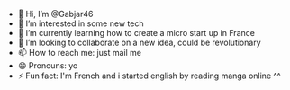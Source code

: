 - 👋 Hi, I’m @Gabjar46
- 👀 I’m interested in some new tech
- 🌱 I’m currently learning how to create a micro start up in France
- 💞️ I’m looking to collaborate on a new idea, could be revolutionary
- 📫 How to reach me: just mail me
- 😄 Pronouns: yo
- ⚡ Fun fact: I'm French and i started english by reading manga online ^^


<!---
Gabjar46/Gabjar46 is a ✨ special ✨ repository because its `README.md` (this file) appears on your GitHub profile.
You can click the Preview link to take a look at your changes.
--->
